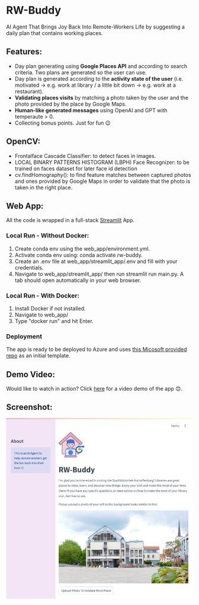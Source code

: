 # RW-Buddy
AI Agent That Brings Joy Back Into Remote-Workers Life by suggesting a daily plan that contains working places.

## Features:
- Day plan generating using **Google Places API** and according to search criteria. Two plans are generated so the user can use.
- Day plan is generated according to the **activity state of the user** (i.e. motivated -> e.g. work at library / a little bit down -> e.g. work at a restaurant).
- **Validating places visits** by matching a photo taken by the user and the photo provided by the place by Google Maps.
- **Human-like generated messages** using OpenAI and GPT with temperaute > 0.
- Collecting bonus points. Just for fun 😉

## OpenCV:
- Frontalface Cascade Classifier: to detect faces in images.
- LOCAL BINARY PATTERNS HISTOGRAM (LBPH) Face Recognizer: to be trained on faces dataset for later face id detection
- cv.findHomography(): to find feature matches between captured photos and ones provided by Google Maps in order to validate that the photo is taken in the right place.

## Web App:
All the code is wrapped in a full-stack [Streamlit](https://streamlit.io/) App.

### Local Run - Without Docker:
1. Create conda env using the web_app/environment.yml.
2. Activate conda env using: conda activate rw-buddy.
3. Create an .env file at web_app/streamlit_app/.env and fill with your credentials.
4. Navigate to web_app/streamlit_app/ then run streamlit run main.py. A tab should open automatically in your web browser.

### Local Run - With Docker:
1. Install Docker if not installed.
2. Navigate to web_app/
3. Type "docker run" and hit Enter.

### Deployment
The app is ready to be deployed to Azure and uses [this Micosoft provided repo](https://github.com/microsoft/azure-streamlit-chatbot) as an initial template.

## Demo Video:
Would like to watch in action? Click [here](/demo/demo.mp4) for a video demo of the app 😊.

## Screenshot:
![RW-Buddy Demo Screenshot](/demo/screenshot.png "RW-Buddy Demo Screenshot")

